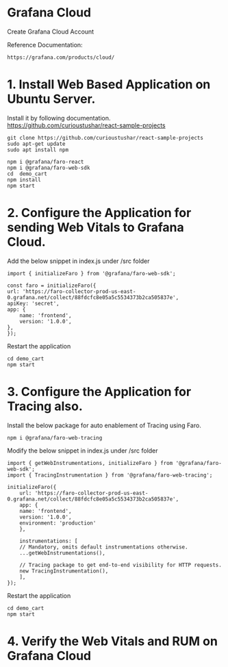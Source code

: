 # Grafana Cloud  
Create Grafana Cloud Account

Reference Documentation:  

    https://grafana.com/products/cloud/

# 1. Install Web Based Application on Ubuntu Server.   
Install it by following documentation.  
https://github.com/curioustushar/react-sample-projects 

    git clone https://github.com/curioustushar/react-sample-projects 
    sudo apt-get update
    sudo apt install npm

    npm i @grafana/faro-react
    npm i @grafana/faro-web-sdk
    cd  demo_cart
    npm install
    npm start

# 2. Configure the Application for sending Web Vitals to Grafana Cloud.  
Add the below snippet in index.js under /src folder

    import { initializeFaro } from '@grafana/faro-web-sdk';

    const faro = initializeFaro({
    url: 'https://faro-collector-prod-us-east-0.grafana.net/collect/88fdcfc8e05a5c5534373b2ca505837e',
    apiKey: 'secret',
    app: {
        name: 'frontend',
        version: '1.0.0',
    },
    });   

Restart the application  

    cd demo_cart
    npm start

# 3. Configure the Application for Tracing also.  

Install the below package for auto enablement of Tracing using Faro.

    npm i @grafana/faro-web-tracing

Modify the below snippet in index.js under /src folder

    import { getWebInstrumentations, initializeFaro } from '@grafana/faro-web-sdk';
    import { TracingInstrumentation } from '@grafana/faro-web-tracing';

    initializeFaro({
        url: 'https://faro-collector-prod-us-east-0.grafana.net/collect/88fdcfc8e05a5c5534373b2ca505837e',
        app: {
        name: 'frontend',
        version: '1.0.0',
        environment: 'production'
        },
        
        instrumentations: [
        // Mandatory, omits default instrumentations otherwise.
        ...getWebInstrumentations(),

        // Tracing package to get end-to-end visibility for HTTP requests.
        new TracingInstrumentation(),
        ],
    });
Restart the application  

    cd demo_cart
    npm start  

# 4. Verify the Web Vitals and RUM on Grafana Cloud

